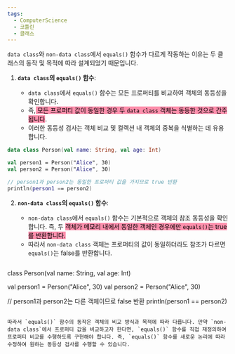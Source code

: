 ```yaml
---
tags:
  - ComputerScience
  - 코틀린
  - 클래스
---
```

`data class`와 `non-data class`에서 `equals()` 함수가 다르게 작동하는 이유는 두 클래스의 동작 및 목적에 따라 설계되었기 때문입니다.

1. **`data class`의 `equals()` 함수**:
    
    - `data class`에서 `equals()` 함수는 모든 프로퍼티를 비교하여 객체의 동등성을 확인합니다.
    - 즉,<mark style="background: #FF5582A6;"> 모든 프로퍼티 값이 동일한 경우 두 `data class` 객체는 동등한 것으로 간주됩니다</mark>.
    - 이러한 동등성 검사는 객체 비교 및 컬렉션 내 객체의 중복을 식별하는 데 유용합니다.
    
``` kotlin
data class Person(val name: String, val age: Int)

val person1 = Person("Alice", 30)
val person2 = Person("Alice", 30)

// person1과 person2는 동일한 프로퍼티 값을 가지므로 true 반환
println(person1 == person2)

```
    
2. **`non-data class`의 `equals()` 함수**:
    
    - `non-data class`에서 `equals()` 함수는 기본적으로 객체의 참조 동등성을 확인합니다. 즉, 두 <mark style="background: #FF5582A6;">객체가 메모리 내에서 동일한 객체인 경우에만 `equals()`는 true를 반환합니다.</mark>
    - 따라서 `non-data class` 객체는 프로퍼티의 값이 동일하더라도 참조가 다르면 `equals()`는 false를 반환합니다.
    
   ```kotlin
class Person(val name: String, val age: Int)

val person1 = Person("Alice", 30)
val person2 = Person("Alice", 30)

// person1과 person2는 다른 객체이므로 false 반환
println(person1 == person2)

```

따라서 `equals()` 함수의 동작은 객체의 비교 방식과 목적에 따라 다릅니다. 만약 `non-data class`에서 프로퍼티 값을 비교하고자 한다면, `equals()` 함수를 직접 재정의하여 프로퍼티 비교를 수행하도록 구현해야 합니다. 즉, `equals()` 함수를 새로운 논리에 따라 수정하여 원하는 동등성 검사를 수행할 수 있습니다.